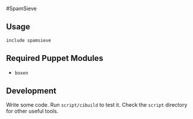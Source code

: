 #SpamSieve

## Usage

```puppet
include spamsieve
```

## Required Puppet Modules

* `boxen`

## Development

Write some code. Run `script/cibuild` to test it. Check the `script`
directory for other useful tools.
